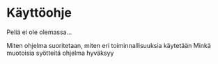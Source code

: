 # Käyttöohje

Peliä ei ole olemassa...



Miten ohjelma suoritetaan, miten eri toiminnallisuuksia käytetään Minkä muotoisia 
syötteitä ohjelma hyväksyy
